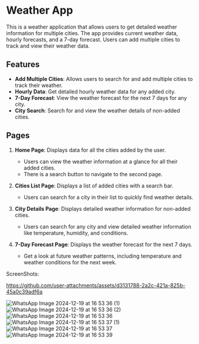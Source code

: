 # Weather App

This is a weather application that allows users to get detailed weather information for multiple cities. The app provides current weather data, hourly forecasts, and a 7-day forecast. Users can add multiple cities to track and view their weather data.

## Features

- **Add Multiple Cities**: Allows users to search for and add multiple cities to track their weather.
- **Hourly Data**: Get detailed hourly weather data for any added city.
- **7-Day Forecast**: View the weather forecast for the next 7 days for any city.
- **City Search**: Search for and view the weather details of non-added cities.
  
## Pages

1. **Home Page**: Displays data for all the cities added by the user.
   - Users can view the weather information at a glance for all their added cities.
   - There is a search button to navigate to the second page.
   
2. **Cities List Page**: Displays a list of added cities with a search bar.
   - Users can search for a city in their list to quickly find weather details.
   
3. **City Details Page**: Displays detailed weather information for non-added cities.
   - Users can search for any city and view detailed weather information like temperature, humidity, and conditions.
   
4. **7-Day Forecast Page**: Displays the weather forecast for the next 7 days.
   - Get a look at future weather patterns, including temperature and weather conditions for the next week.

ScreenShots: 

https://github.com/user-attachments/assets/d3131788-2a2c-421a-825b-45a0c39adf6a

![WhatsApp Image 2024-12-19 at 16 53 36 (1)](https://github.com/user-attachments/assets/d54f3615-0e54-40d1-bbed-29ab04230e8d)
![WhatsApp Image 2024-12-19 at 16 53 36 (2)](https://github.com/user-attachments/assets/78b535fe-2503-4e28-94e8-0ae88225c64f)
![WhatsApp Image 2024-12-19 at 16 53 36](https://github.com/user-attachments/assets/58a56443-6bb4-4db0-8303-d76c7f73e794)
![WhatsApp Image 2024-12-19 at 16 53 37 (1)](https://github.com/user-attachments/assets/c738dcca-7820-4c75-9ac0-18bb71a424fe)
![WhatsApp Image 2024-12-19 at 16 53 37](https://github.com/user-attachments/assets/7ba1bad5-cb92-48d1-9ba7-71b7c5c47d98)
![WhatsApp Image 2024-12-19 at 16 53 39](https://github.com/user-attachments/assets/71a0f358-b452-413c-bedb-1b15a88f68ca)




